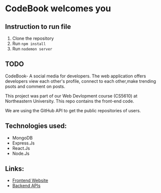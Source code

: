 
# CodeBook welcomes you

## Instruction to run file
1. Clone the repository
1. Run `npm install`
2. Run `nodemon server`

## TODO
CodeBook- A social media for developers. The web application offers developers view each other's profile, connect to each other,make trending psots and comment on posts.

This project was part of our Web Devlopment course (CS5610) at Northeastern University. This repo contains the front-end code.

We are using the GitHub API to get the public repositories of users.

## Technologies used:
* MongoDB
* Express.Js
* React.Js
* Node.Js
 
## Links: 
* [Frontend Website](https://cs5610-wbdv-client-gp32.herokuapp.com/codebook-client/)
* [Backend APIs](https://cs5610-wbdv-final-server.herokuapp.com/codebook) 
    
